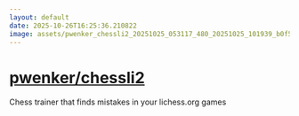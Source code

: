 ```yaml
---
layout: default
date: 2025-10-26T16:25:36.210822
image: assets/pwenker_chessli2_20251025_053117_480_20251025_101939_b0f557--20251025T122011655--cropped.png
---
```


# [pwenker/chessli2](https://github.com/pwenker/chessli2/)

Chess trainer that finds mistakes in your lichess.org games
